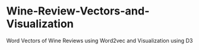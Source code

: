 # Wine-Review-Vectors-and-Visualization
Word Vectors of Wine Reviews using Word2vec and Visualization using D3
